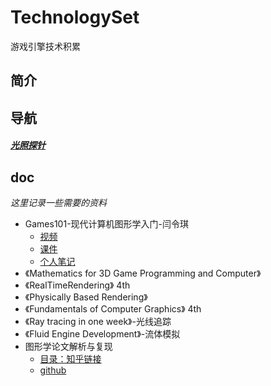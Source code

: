 # TechnologySet
游戏引擎技术积累

## 简介

## 导航

##### [光照探针](./LightProbe/LightProbe.md)

## doc
*这里记录一些需要的资料*
+ Games101-现代计算机图形学入门-闫令琪
    + [视频](https://www.bilibili.com/video/av90798049)
    + [课件](https://sites.cs.ucsb.edu/~lingqi/teaching/games101.html)
    + [个人笔记](https://github.com/HL0817/Games101Notes)
+ 《Mathematics for 3D Game Programming and Computer》
+ 《RealTimeRendering》 4th
+ 《Physically Based Rendering》
+ 《Fundamentals of Computer Graphics》 4th
+ 《Ray tracing in one week》-光线追踪
+ 《Fluid Engine Development》-流体模拟
+ 图形学论文解析与复现
    + [目录：知乎链接](https://zhuanlan.zhihu.com/p/357265599)
    + [github](https://github.com/AngelMonica126/GraphicAlgorithm)